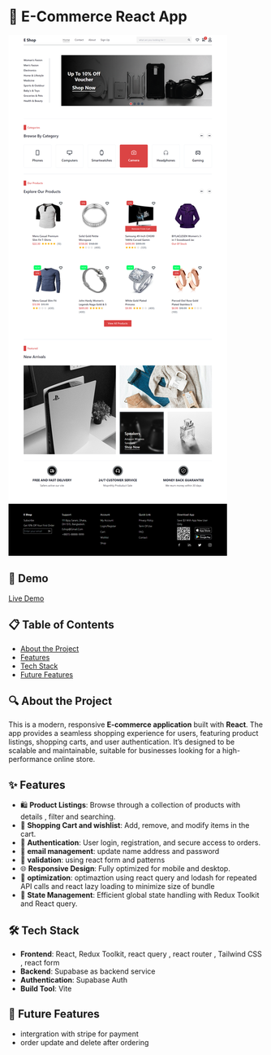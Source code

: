 
# 🛒 E-Commerce React App

![Project Screenshot](./screenshot.png) <!-- Add a screenshot of the project -->

## 🚀 Demo

[Live Demo](https://eshopcommerce-react.netlify.app) <!-- Provide link to the deployed app -->

## 📋 Table of Contents

- [About the Project](#about-the-project)
- [Features](#features)
- [Tech Stack](#tech-stack)
- [Future Features](#future-features)

## 🔍 About the Project

This is a modern, responsive **E-commerce application** built with **React**. The app provides a seamless shopping experience for users, featuring product listings, shopping carts, and user authentication. It’s designed to be scalable and maintainable, suitable for businesses looking for a high-performance online store.

## ✨ Features

- 🛍️ **Product Listings**: Browse through a collection of products with details , filter and searching.
- 🛒 **Shopping Cart and wishlist**: Add, remove, and modify items in the cart.
- 🔐 **Authentication**: User login, registration, and secure access to orders.
- 🔐 **email management**: update name address and password
- 🔐 **validation**: using react form and patterns
- 🌐 **Responsive Design**: Fully optimized for mobile and desktop.
- 🔄 **optimization**: optimaztion using react query and lodash for repeated API calls and react lazy loading to minimize size of bundle
- 🔄 **State Management**: Efficient global state handling with Redux Toolkit and React query.


## 🛠 Tech Stack

- **Frontend**: React, Redux Toolkit, react query , react router , Tailwind CSS , react form
- **Backend**: Supabase as backend service
- **Authentication**:  Supabase Auth
- **Build Tool**: Vite

## 🚀 Future Features

- intergration with stripe for payment
- order update and delete after ordering
  

